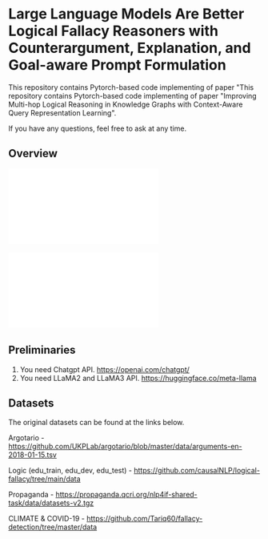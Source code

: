 # Large Language Models Are Better Logical Fallacy Reasoners with Counterargument, Explanation, and Goal-aware Prompt Formulation

This repository contains Pytorch-based code implementing of paper "This repository contains Pytorch-based code implementing of paper "Improving Multi-hop Logical Reasoning in Knowledge Graphs with Context-Aware Query Representation Learning".

If you have any questions, feel free to ask at any time.


## Overview

![Model 2](./fig/fig_model2.pdf)

![Model Below](./fig/fig_model_below.pdf)

## Preliminaries
1. You need Chatgpt API.
   https://openai.com/chatgpt/ 
2. You need LLaMA2 and LLaMA3 API.
   https://huggingface.co/meta-llama

## Datasets

The original datasets can be found at the links below.

Argotario - https://github.com/UKPLab/argotario/blob/master/data/arguments-en-2018-01-15.tsv

Logic (edu_train, edu_dev, edu_test) - https://github.com/causalNLP/logical-fallacy/tree/main/data

Propaganda - https://propaganda.qcri.org/nlp4if-shared-task/data/datasets-v2.tgz

CLIMATE & COVID-19 - https://github.com/Tariq60/fallacy-detection/tree/master/data




